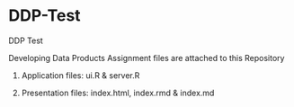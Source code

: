 DDP-Test
========

DDP Test

Developing Data Products Assignment files are attached to this Repository

1. Application files: ui.R & server.R 

2. Presentation files: index.html, index.rmd & index.md
